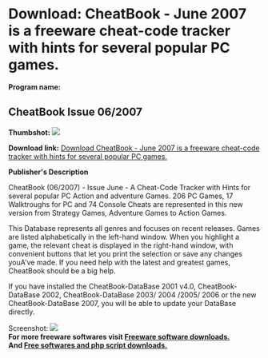 # Download: CheatBook - June 2007 is a freeware cheat-code tracker with hints for several popular PC games.

**Program name:**

## CheatBook Issue 06/2007

  
**Thumbshot:** ![](http://www.freewarefiles.com/screenshot/cheatbook062007_md.gif)   
  
**Download link:** [Download CheatBook - June 2007 is a freeware cheat-code tracker with hints for several popular PC games.](http://freesoftwares.boysofts.com/CheatBook-Issue_program_32973.html)  
  


**Publisher's Description**  
  


CheatBook (06/2007) - Issue June - A Cheat-Code Tracker with Hints for several popular PC Action and adventure Games. 206 PC Games, 17 Walktroughs for PC and 74 Console Cheats are represented in this new version from Strategy Games, Adventure Games to Action Games. 

This Database represents all genres and focuses on recent releases. Games are listed alphabetically in the left-hand window. When you highlight a game, the relevant cheat is displayed in the right-hand window, with convenient buttons that let you print the selection or save any changes youA've made. If you need help with the latest and greatest games, CheatBook should be a big help. 

If you have installed the CheatBook-DataBase 2001 v4.0, CheatBook-DataBase 2002, CheatBook-DataBase 2003/ 2004 /2005/ 2006 or the new CheatBook-DataBase 2007, you will be able to update your DataBase directly. 

  
  
Screenshot: ![](http://www.freewarefiles.com/screenshot/cheatbook062007.gif)   
**For more freeware softwares visit [Freeware software downloads.](http://freesoftwares.boysofts.com/)**   
**And [Free softwares and php script downloads.](http://www.boysofts.com/)**
